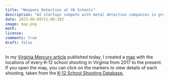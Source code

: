 ```yaml
---
title: "Weapons Detection at VA Schools"
description: "AI startups compete with metal detection companies in growing market."
date: 2023-08-09T21:08:38Z
image: map.png
math: 
license: 
comments: true
draft: false
---
```



In my [Virginia Mercury article](https://www.virginiamercury.com/2023/08/09/ai-weapons-detection-startups-compete-with-industry-giant-in-expanding-va-school-market/) published today, I created a [map](https://www.google.com/maps/d/u/1/embed?mid=1prg94r0CXJullmAY8NIRUFG8QzDStGE&ehbc=2E312F) with the locations of every K-12 school shooting in Virginia from 2017 to the present. If you open the map, you can click on the markers to view details of each shooting, taken from the [K-12 School Shooting Database.](k12ssdb.org/)
